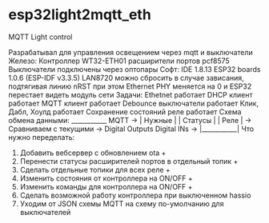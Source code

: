 # esp32light2mqtt_eth
MQTT Light control

Разрабатывал для управления освещением через mqtt и выключатели
   Железо:
   Контроллер WT32-ETH01
   расширители портов pcf8575
   Выключатели подключены через оптопары
   Софт:
   IDE 1.8.13
   ESP32 boards 1.0.6 (ESP-IDF v3.3.5)
   LAN8720 можно сбросить в случае зависания, подтягивая линию nRST
   при этом Ethernet PHY меняется на 0 и ESP32 перестает видеть модуль сети
   Задачи:
   Ethetnet работает
   DHCP клиент работает
   MQTT клиент работает
   Debounce выключатели работает
   Клик, Дабл, Хоулд работает
   Сохранение состояний реле работает
    Схема обмена данными:
                        ___________
      MQTT ->          | Нужные    |
                       | Статусы   |
                       | Реле      | -> Сравниваем с текущими -> Digital Outputs
     Digital INs  ->   |___________|
Что нужно переделать:
1. Добавить вебсервер с обновлением ota +
2. Перенести статусы расширителей портов в отдельный топик +
3. Сделать отдельные топики для всех реле +
4. Изменить состояния от контроллера на ON/OFF +
5. Изменить команды для контроллера на ON/OFF +
6. Сделать возможной работу контроллера при выключенном hassio
7. Уходим от JSON схемы MQTT на схему по-умолчанию для выключателей

